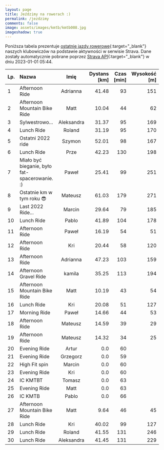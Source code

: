```yaml
---
layout: page
title: Jeździmy na rowerach :)
permalink: /jezdzimy
comments: false
image: assets/images/kmtb/kmtb008.jpg
imageshadow: true
---
```


Poniższa tabela prezentuje [ostatnie jazdy rowerowe](https://www.strava.com/clubs/336381){:target="_blank"} naszych klubowiczów na podstawie aktywności w serwisie Strava. Dane zostały automatycznie pobrane poprzez [Strava API](https://developers.strava.com/docs/reference/#api-Clubs-getClubActivitiesById){:target="_blank"} w dniu 2023-01-01 05:44.

Lp. | Nazwa | Imię | Dystans [km] | Czas [min] | Wysokość [m]
:--- | :--- | :---: | ---: | ---: | ---:
1|Afternoon Ride|Adrianna|41.48|93|151
2|Afternoon Mountain Bike Ride|Matt|10.04|44|62
3|Sylwestrowo...|Aleksandra|31.37|95|169
4|Lunch Ride|Roland|31.19|95|170
5|Ostatni 2022 ride|Szymon|52.01|98|167
6|Lunch Ride|Prze|42.23|130|198
7|Miało być bieganie, było fat- spacerowanie. :)|Paweł|25.41|99|251
8|Ostatnie km w tym roku 😎|Mateusz|61.03|179|271
9|Last 2022 Ride...|Marcin|29.64|79|185
10|Lunch Ride|Pablo|41.89|104|178
11|Afternoon Ride|Paweł|16.19|54|51
12|Afternoon Ride|Kri|20.44|58|120
13|Afternoon Ride|Adrianna|47.23|103|159
14|Afternoon Gravel Ride|kamila|35.25|113|194
15|Afternoon Mountain Bike Ride|Matt|10.19|43|54
16|Lunch Ride|Kri|20.08|51|127
17|Morning Ride|Paweł|14.66|44|53
18|Afternoon Ride|Mateusz|14.59|39|29
19|Afternoon Ride|Mateusz|14.32|34|25
20|Evening Ride|Artur|0.0|60|
21|Evening Ride|Grzegorz|0.0|59|
22|High Fit spin |Marcin|0.0|60|
23|Evening Ride|Kri|0.0|60|
24|IC KMTBT|Tomasz|0.0|63|
25|Evening Ride|Matt|0.0|63|
26|IC KMTB|Pablo|0.0|66|
27|Afternoon Mountain Bike Ride|Matt|9.64|46|45
28|Lunch Ride|Kri|40.02|99|127
29|Lunch Ride|Roland|41.55|131|246
30|Lunch Ride|Aleksandra|41.45|131|229
